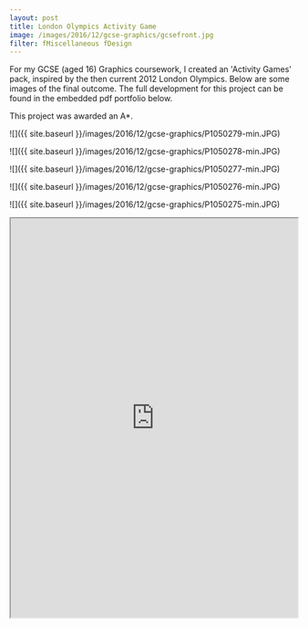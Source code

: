 ```yaml
---
layout: post
title: London Olympics Activity Game
image: /images/2016/12/gcse-graphics/gcsefront.jpg
filter: fMiscellaneous fDesign
---
```


For my GCSE (aged 16) Graphics coursework, I created an 'Activity Games' pack, inspired by the then current 2012 London Olympics. Below are some images of the final outcome. The full development for this project can be found in the embedded pdf portfolio below.

This project was awarded an A*.

![]({{ site.baseurl }}/images/2016/12/gcse-graphics/P1050279-min.JPG)

![]({{ site.baseurl }}/images/2016/12/gcse-graphics/P1050278-min.JPG)

![]({{ site.baseurl }}/images/2016/12/gcse-graphics/P1050277-min.JPG)

![]({{ site.baseurl }}/images/2016/12/gcse-graphics/P1050276-min.JPG)

![]({{ site.baseurl }}/images/2016/12/gcse-graphics/P1050275-min.JPG)

<iframe src="https://docs.google.com/viewer?srcid=1fw5Lo6mByk_IM-uEtxi_btXANQ6UO6Kd&pid=explorer&efh=false&a=v&chrome=false&embedded=true" width="100%" height="700"></iframe>
